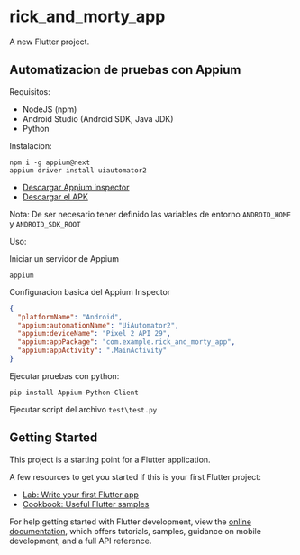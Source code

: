 # rick_and_morty_app

A new Flutter project.

## Automatizacion de pruebas con Appium

Requisitos:

- NodeJS (npm)
- Android Studio (Android SDK, Java JDK)
- Python

Instalacion:

```console
npm i -g appium@next
appium driver install uiautomator2
```

- [Descargar Appium inspector](https://github.com/appium/appium-inspector/releases)
- [Descargar el APK](https://github.com/wensespl/rick_and_morty_app/releases)

Nota: De ser necesario tener definido las variables de entorno `ANDROID_HOME` y `ANDROID_SDK_ROOT`

Uso:

Iniciar un servidor de Appium

```console
appium
```

Configuracion basica del Appium Inspector

```JSON
{
  "platformName": "Android",
  "appium:automationName": "UiAutomator2",
  "appium:deviceName": "Pixel 2 API 29",
  "appium:appPackage": "com.example.rick_and_morty_app",
  "appium:appActivity": ".MainActivity"
}
```

Ejecutar pruebas con python:

```console
pip install Appium-Python-Client
```

Ejecutar script del archivo `test\test.py`

## Getting Started

This project is a starting point for a Flutter application.

A few resources to get you started if this is your first Flutter project:

- [Lab: Write your first Flutter app](https://docs.flutter.dev/get-started/codelab)
- [Cookbook: Useful Flutter samples](https://docs.flutter.dev/cookbook)

For help getting started with Flutter development, view the
[online documentation](https://docs.flutter.dev/), which offers tutorials,
samples, guidance on mobile development, and a full API reference.
